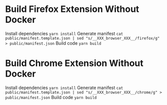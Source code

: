 
# Build Firefox Extension Without Docker

Install dependencies
`
yarn install
`
Generate manifest
`
cat public/manifest.template.json | sed "s/__XXX_browser_XXX__/firefox/g" > public/manifest.json
`
Build code
`
yarn build
`

# Build Chrome Extension Without Docker

Install dependencies
`
yarn install
`
Generate manifest
`
cat public/manifest.template.json | sed "s/__XXX_browser_XXX__/chrome/g" > public/manifest.json
`
Build code
`
yarn build
`
